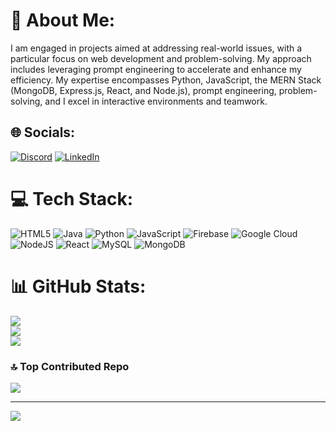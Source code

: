 # 💫 About Me:
I am engaged in projects aimed at addressing real-world issues, with a particular focus on web development and problem-solving. My approach includes leveraging prompt engineering to accelerate and enhance my efficiency. My expertise encompasses Python, JavaScript, the MERN Stack (MongoDB, Express.js, React, and Node.js), prompt engineering, problem-solving, and I excel in interactive environments and teamwork.


## 🌐 Socials:
[![Discord](https://img.shields.io/badge/Discord-%237289DA.svg?logo=discord&logoColor=white)](https://discord.gg/pugalkmc) [![LinkedIn](https://img.shields.io/badge/LinkedIn-%230077B5.svg?logo=linkedin&logoColor=white)](https://linkedin.com/in/pugazhenthi-s-091684241) 

# 💻 Tech Stack:
![HTML5](https://img.shields.io/badge/html5-%23E34F26.svg?style=for-the-badge&logo=html5&logoColor=white) ![Java](https://img.shields.io/badge/java-%23ED8B00.svg?style=for-the-badge&logo=openjdk&logoColor=white) ![Python](https://img.shields.io/badge/python-3670A0?style=for-the-badge&logo=python&logoColor=ffdd54) ![JavaScript](https://img.shields.io/badge/javascript-%23323330.svg?style=for-the-badge&logo=javascript&logoColor=%23F7DF1E) ![Firebase](https://img.shields.io/badge/firebase-%23039BE5.svg?style=for-the-badge&logo=firebase) ![Google Cloud](https://img.shields.io/badge/GoogleCloud-%234285F4.svg?style=for-the-badge&logo=google-cloud&logoColor=white) ![NodeJS](https://img.shields.io/badge/node.js-6DA55F?style=for-the-badge&logo=node.js&logoColor=white) ![React](https://img.shields.io/badge/react-%2320232a.svg?style=for-the-badge&logo=react&logoColor=%2361DAFB) ![MySQL](https://img.shields.io/badge/mysql-%2300000f.svg?style=for-the-badge&logo=mysql&logoColor=white) ![MongoDB](https://img.shields.io/badge/MongoDB-%234ea94b.svg?style=for-the-badge&logo=mongodb&logoColor=white)
# 📊 GitHub Stats:
![](https://github-readme-stats.vercel.app/api?username=pugalkmc&theme=dark&hide_border=false&include_all_commits=true&count_private=false)<br/>
![](https://github-readme-streak-stats.herokuapp.com/?user=pugalkmc&theme=dark&hide_border=false)<br/>
![](https://github-readme-stats.vercel.app/api/top-langs/?username=pugalkmc&theme=dark&hide_border=false&include_all_commits=true&count_private=false&layout=compact)

### 🔝 Top Contributed Repo
![](https://github-contributor-stats.vercel.app/api?username=pugalkmc&limit=5&theme=dark&combine_all_yearly_contributions=true)

---
[![](https://visitcount.itsvg.in/api?id=pugalkmc&icon=0&color=0)](https://visitcount.itsvg.in)

<!-- Proudly created with GPRM ( https://gprm.itsvg.in ) -->
